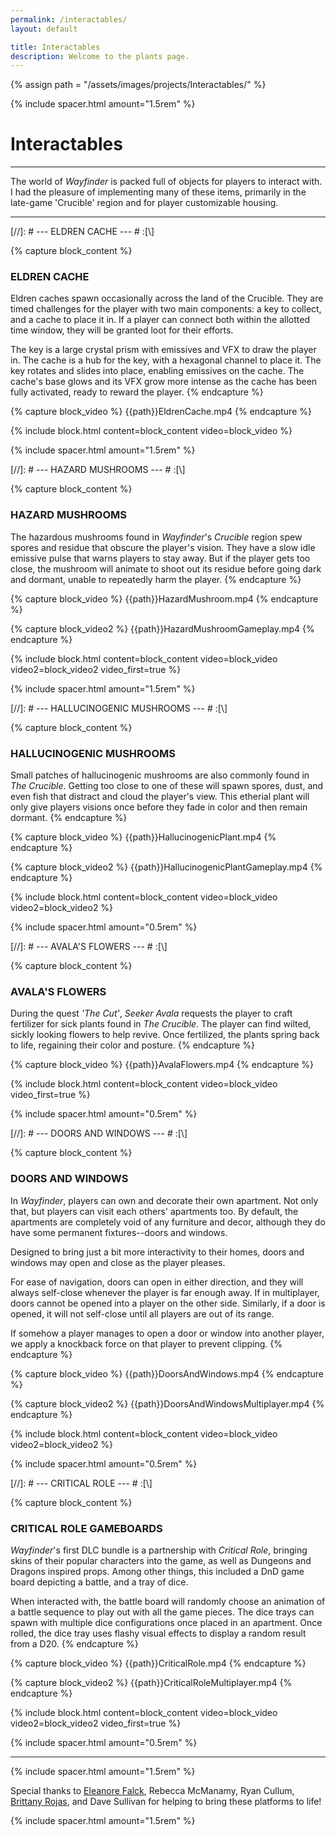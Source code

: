 ```yaml
---
permalink: /interactables/
layout: default

title: Interactables
description: Welcome to the plants page.
---
```

{% assign path = "/assets/images/projects/Interactables/" %}

{% include spacer.html amount="1.5rem" %}

# Interactables

---

The world of *Wayfinder* is packed full of objects for players to interact with. I had the pleasure of
implementing many of these items, primarily in the late-game 'Crucible' region and for player customizable housing.

---

[//]: # --- ELDREN CACHE --- # :[\\]

{% capture block_content %}
### ELDREN CACHE

Eldren caches spawn occasionally across the land of the Crucible. They are timed challenges for the player with
two main components: a key to collect, and a cache to place it in. If a player can connect both within the allotted
time window, they will be granted loot for their efforts.

The key is a large crystal prism with emissives and VFX to draw the player in. The cache is a hub for the key, with a
hexagonal channel to place it. The key rotates and slides into place, enabling emissives on the cache. The cache's
base glows and its VFX grow more intense as the cache has been fully activated, ready to reward the player.
{% endcapture %}

{% capture block_video %}
{{path}}EldrenCache.mp4
{% endcapture %}

{% include block.html content=block_content video=block_video %}

{% include spacer.html amount="1.5rem" %}





[//]: # --- HAZARD MUSHROOMS --- # :[\\]

{% capture block_content %}
### HAZARD MUSHROOMS

The hazardous mushrooms found in *Wayfinder*'s *Crucible* region spew spores and residue that obscure the player's vision. They 
have a slow idle emissive pulse that warns players to stay away. But if the player gets too close, the mushroom will animate to 
shoot out its residue before going dark and dormant, unable to repeatedly harm the player. 
{% endcapture %}

{% capture block_video %}
{{path}}HazardMushroom.mp4
{% endcapture %}

{% capture block_video2 %}
{{path}}HazardMushroomGameplay.mp4
{% endcapture %}

{% include block.html content=block_content video=block_video video2=block_video2 video_first=true %}

{% include spacer.html amount="1.5rem" %}





[//]: # --- HALLUCINOGENIC MUSHROOMS --- # :[\\]

{% capture block_content %}
### HALLUCINOGENIC MUSHROOMS

Small patches of hallucinogenic mushrooms are also commonly found in *The Crucible*. Getting too close to one of these will 
spawn spores, dust, and even fish that distract and cloud the player's view. This etherial plant will only give players
visions once before they fade in color and then remain dormant.
{% endcapture %}

{% capture block_video %}
{{path}}HallucinogenicPlant.mp4
{% endcapture %}

{% capture block_video2 %}
{{path}}HallucinogenicPlantGameplay.mp4
{% endcapture %}

{% include block.html content=block_content video=block_video video2=block_video2 %}

{% include spacer.html amount="0.5rem" %}





[//]: # --- AVALA'S FLOWERS --- # :[\\]

{% capture block_content %}
### AVALA'S FLOWERS

During the quest *'The Cut'*, *Seeker Avala* requests the player to craft fertilizer for sick plants found in *The Crucible*. 
The player can find wilted, sickly looking flowers to help revive. Once fertilized, the plants spring back to life,
regaining their color and posture.
{% endcapture %}

{% capture block_video %}
{{path}}AvalaFlowers.mp4
{% endcapture %}

{% include block.html content=block_content video=block_video video_first=true %}

{% include spacer.html amount="0.5rem" %}





[//]: # --- DOORS AND WINDOWS --- # :[\\]

{% capture block_content %}
### DOORS AND WINDOWS

In *Wayfinder*, players can own and decorate their own apartment. Not only that, but players can visit each others' apartments too. 
By default, the apartments are completely void of any furniture and decor, although they do have some permanent fixtures--doors and 
windows. 

Designed to bring just a bit more interactivity to their homes, doors and windows may open and close as the player pleases. 

For ease of navigation, doors can open in either direction, and they will always self-close whenever the player is far enough away.
If in multiplayer, doors cannot be opened into a player on the other side. Similarly, if a door is opened, it will not self-close 
until all players are out of its range. 

If somehow a player manages to open a door or window into another player, we apply a knockback force on that player to prevent clipping.
{% endcapture %}

{% capture block_video %}
{{path}}DoorsAndWindows.mp4
{% endcapture %}

{% capture block_video2 %}
{{path}}DoorsAndWindowsMultiplayer.mp4
{% endcapture %}

{% include block.html content=block_content video=block_video video2=block_video2 %}

{% include spacer.html amount="0.5rem" %}





[//]: # --- CRITICAL ROLE --- # :[\\]

{% capture block_content %}
### CRITICAL ROLE GAMEBOARDS

*Wayfinder*'s first DLC bundle is a partnership with *Critical Role*, bringing skins of their popular characters into the game, as well as 
Dungeons and Dragons inspired props. Among other things, this included a DnD game board depicting a battle, and a tray of dice. 

When interacted with, the battle board will randomly choose an animation of a battle sequence to play out with all the game pieces. The 
dice trays can spawn with multiple dice configurations once placed in an apartment. Once rolled, the dice tray uses flashy visual effects to
display a random result from a D20.
{% endcapture %}

{% capture block_video %}
{{path}}CriticalRole.mp4
{% endcapture %}

{% capture block_video2 %}
{{path}}CriticalRoleMultiplayer.mp4
{% endcapture %}

{% include block.html content=block_content video=block_video video2=block_video2 video_first=true %}

{% include spacer.html amount="0.5rem" %}


---

{% include spacer.html amount="1.5rem" %}

Special thanks to [Eleanore Falck](https://www.artstation.com/eleanore_falck),
Rebecca McManamy, Ryan Cullum, [Brittany Rojas](https://www.artstation.com/brittanyhein3d),
and Dave Sullivan for helping to bring these platforms to life!

{% include spacer.html amount="1.5rem" %}